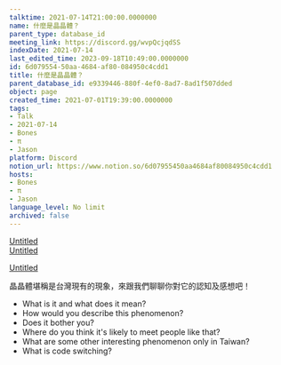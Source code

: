 ```yaml
---
talktime: 2021-07-14T21:00:00.0000000
name: 什麼是晶晶體？
parent_type: database_id
meeting_link: https://discord.gg/wvpQcjqdSS
indexDate: 2021-07-14
last_edited_time: 2023-09-18T10:49:00.0000000
id: 6d079554-50aa-4684-af80-084950c4cdd1
title: 什麼是晶晶體？
parent_database_id: e9339446-880f-4ef0-8ad7-8ad1f507dded
object: page
created_time: 2021-07-01T19:39:00.0000000
tags:
- Talk
- 2021-07-14
- Bones
- π
- Jason
platform: Discord
notion_url: https://www.notion.so/6d07955450aa4684af80084950c4cdd1
hosts:
- Bones
- π
- Jason
language_level: No limit
archived: false
---
```



[Untitled](https://www.notion.so/60226399bd024bf4bf588586f8013a21)   
[Untitled](https://www.notion.so/cb083fc4f0b7459aa5afe1900ef25a1f)   

[Untitled](https://www.notion.so/482e61b02b9c4456b2b4fe86bb7544c6)   




晶晶體堪稱是台灣現有的現象，來跟我們聊聊你對它的認知及感想吧！

   - What is it and what does it mean?
   - How would you describe this phenomenon?
   - Does it bother you?
   - Where do you think it's likely to meet people like that?
   - What are some other interesting phenomenon only in Taiwan?
   - What is code switching?



